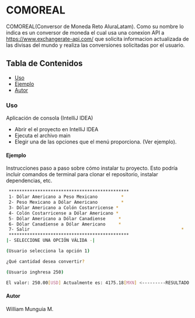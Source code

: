 # COMOREAL

COMOREAL(Conversor de Moneda Reto AluraLatam). Como su nombre lo indica es un conversor de moneda el cual usa una conexion API a https://www.exchangerate-api.com/ que solicita informacion actualizada de las divisas del mundo y realiza las conversiones solicitadas por el usuario.

## Tabla de Contenidos

- [Uso](#uso)
- [Ejemplo](#ejemplo)
- [Autor](#autor)

### Uso

Aplicación de consola (IntelliJ IDEA)
* Abrir el el proyecto en IntelliJ IDEA
* Ejecuta el archivo main
* Elegir una de las opciones que el menú proporciona. (Ver ejemplo).


#### Ejemplo

Instrucciones paso a paso sobre cómo instalar tu proyecto. Esto podría incluir comandos de terminal para clonar el repositorio, instalar dependencias, etc.


```bash
 **********************************************
 1- Dólar Americano a Peso Mexicano         *
 2- Peso Mexicano a Dólar Americano         *
 3- Dólar Americano a Colón Costarricense *
 4- Colón Costarricense a Dólar Americano *
 5- Dólar Americano a Dólar Canadiense     *
 6- Dólar Canadiense a Dólar Americano     *
 7- Salir                                                          *
 **********************************************
|- SELECCIONE UNA OPCIÓN VÁLIDA -|

(Usuario selecciona la opción 1)

¿Qué cantidad desea convertir?

(Usuario inghresa 250)

El valor: 250.00[USD] Actualmente es: 4175.18[MXN] <---------RESULTADO

```

#### Autor

William Munguia M.
